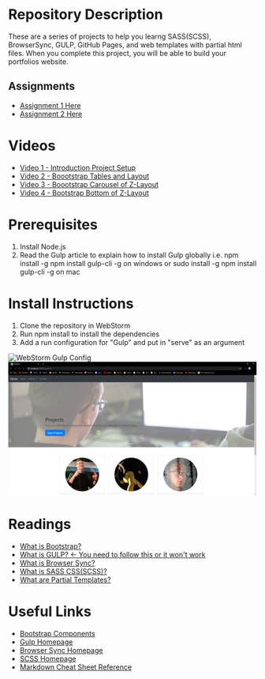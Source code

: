 # Repository Description
These are a series of projects to help you learng SASS(SCSS), BrowserSync, GULP, GitHub Pages, and web templates 
with partial html files.  When you complete this project, you will be able to build your portfolios website.
## Assignments
* [Assignment 1 Here](BootStrapBrowserSyncGulp-Homework.pdf)
* [Assignment 2 Here](BootstrapIntroduction.pdf)

#  Videos
* [Video 1 - Introduction Project Setup](https://youtu.be/rusniDSzXGs)
* [Video 2 - Boootstrap Tables and Layout](https://youtu.be/5vVfAyUgjg0)
* [Video 3 - Boootstrap Carousel of Z-Layout](https://youtu.be/uoNYzWw5_Js)
* [Video 4 - Bootstrap Bottom of Z-Layout](https://youtu.be/hOZb45fZYyE)


# Prerequisites
1. Install Node.js
2. Read the Gulp article to explain how to install Gulp globally i.e. npm install -g npm install gulp-cli -g on windows or sudo install -g npm install gulp-cli -g on mac

# Install Instructions
1.  Clone the repository in WebStorm
2.  Run npm install to install the dependencies
3.  Add a run configuration for "Gulp" and put in "serve" as an argument

![WebStorm Gulp Config](screenshots/gulp.png)
![Browser Sync Config](screenshots/Browser.png)

# Readings
* [What is Bootstrap?](https://www.tutorialrepublic.com/twitter-bootstrap-tutorial/)
* [What is GULP? <- You need to follow this or it won't work](https://www.sitepoint.com/introduction-gulp-js/)
* [What is Browser Sync?](https://torquemag.io/2017/06/automate-workflow-browsersync/)
* [What is SASS CSS(SCSS)?](https://sass-lang.com/guide)
* [What are Partial Templates?](https://github.com/xkxd/gulp-html-partial)

# Useful Links
* [Bootstrap Components](https://getbootstrap.com/2.3.2/components.html)
* [Gulp Homepage](https://gulpjs.com)
* [Browser Sync Homepage](https://browsersync.io)
* [SCSS Homepage](https://sass-lang.com/guide)
* [Markdown Cheat Sheet Reference](https://github.com/adam-p/markdown-here/wiki/Markdown-Cheatsheet)